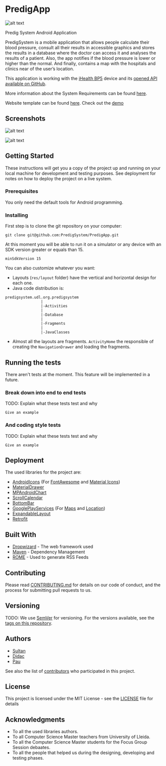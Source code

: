 # PredigApp
![alt text](https://www.dropbox.com/s/l70jkqvriviixyu/logo_little.png?raw=1)

Predig System Android Application

PredigSystem is a mobile application that allows people calculate their blood pressure, consult all their results in accessible graphics and stores the results in a database where the doctor can access it and analyses the results of a patient. Also, the app notifies if the blood pressure is lower or higher than the normal. And finally, contains a map with the hospitals and clinics near of the user’s location.

This application is working with the [iHealth BP5](https://ihealthlabs.com/blood-pressure-monitors/wireless-blood-pressure-monitor/) device and its [opened API available on GitHub](https://github.com/iHealthDeviceLabs/iHealthDeviceLabs-Android).

More information about the System Requirements can be found [here](https://www.dropbox.com/s/sbn85huq75eil08/Requirements.pdf?dl=0).

Website template can be found [here](https://github.com/PredigSystem/PredigWebApp-prototype). Check out the [demo](https://predigsystem-webapp.herokuapp.com/login.html)

## Screenshots

![alt text](https://www.dropbox.com/s/faxw8kzhntcl5o1/1.jpg?raw=1)

![alt text](https://www.dropbox.com/s/71yycsrb3016fk0/2.jpg?raw=2)


## Getting Started

These instructions will get you a copy of the project up and running on your local machine for development and testing purposes. See deployment for notes on how to deploy the project on a live system.

### Prerequisites

You only need the default tools for Android programming.


### Installing

First step is to clone the git repository on your computer:

```
git clone git@github.com:PredigSystem/PredigApp.git
```

At this moment you will be able to run it on a simulator or any device with an SDK version greater or equals than 15.

```
minSdkVersion 15
```

You can also customize whatever you want:
* Layouts (`res/layout` folder) have the vertical and horizontal design for each one.
* Java code distribution is:
```
predigsystem.udl.org.predigsystem
                |
                |-Activities
                |
                |-Database
                |
                |-Fragments
                |
                |-JavaClasses
```
* Almost all the layouts are fragments. `ActivityHome` the responsible of creating the `NavigationDrawer` and loading the fragments.

## Running the tests

There aren't tests at the moment. This feature will be implemented in a future.

### Break down into end to end tests

TODO: Explain what these tests test and why

```
Give an example
```

### And coding style tests

TODO: Explain what these tests test and why

```
Give an example
```

## Deployment

The used libraries for the project are: 

- [AndroidIcons](https://github.com/mikepenz/Android-Iconics) (For [FontAwesome](http://fontawesome.io/icons/) and [Material Icons](https://material.io/icons/))
- [MaterialDrawer](https://github.com/mikepenz/MaterialDrawer/blob/develop/README.md)
- [MPAndroidChart](https://github.com/PhilJay/MPAndroidChart)
- [ScrollCalendar](https://github.com/RafalManka/ScrollCalendar)
- [BottomBar](https://github.com/roughike/BottomBar)
- [GooglePlayServices](https://developers.google.com/android/guides/setup) (For [Maps](https://developers.google.com/maps/documentation/android-api/?hl=es) and [Location](https://developer.android.com/training/location/index.html))
- [ExpandableLayout](https://github.com/AAkira/ExpandableLayout)
- [Retrofit](http://square.github.io/retrofit/)

## Built With

* [Dropwizard](http://www.dropwizard.io/1.0.2/docs/) - The web framework used
* [Maven](https://maven.apache.org/) - Dependency Management
* [ROME](https://rometools.github.io/rome/) - Used to generate RSS Feeds

## Contributing

Please read [CONTRIBUTING.md](https://gist.github.com/PurpleBooth/b24679402957c63ec426) for details on our code of conduct, and the process for submitting pull requests to us.

## Versioning

TODO: We use [SemVer](http://semver.org/) for versioning. For the versions available, see the [tags on this repository](https://github.com/your/project/tags). 

## Authors

- [Sultan](https://github.com/sultanbeisen)
- [Didac](https://github.com/didacflorensa)
- [Pau](https://github.com/pbalaguer19)

See also the list of [contributors](https://github.com/your/project/contributors) who participated in this project.

## License

This project is licensed under the MIT License - see the [LICENSE](LICENSE) file for details

## Acknowledgments

* To all the used libraries authors.
* To all Computer Science Master teachers from University of Lleida.
* To all the Computer Science Master students for the Focus Group Session debaates.
* To all the people that helped us during the designing, developing and testing phases.
